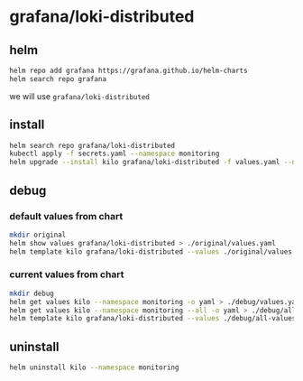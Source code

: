 # grafana/loki-distributed
## helm
```bash
helm repo add grafana https://grafana.github.io/helm-charts
helm search repo grafana
```
we will use `grafana/loki-distributed`

## install
```bash
helm search repo grafana/loki-distributed
kubectl apply -f secrets.yaml --namespace monitoring
helm upgrade --install kilo grafana/loki-distributed -f values.yaml --namespace monitoring --create-namespace
```

## debug

### default values from chart
```bash
mkdir original
helm show values grafana/loki-distributed > ./original/values.yaml
helm template kilo grafana/loki-distributed --values ./original/values.yaml > ./original/rendered.yaml
```

### current values from chart
```bash
mkdir debug
helm get values kilo --namespace monitoring -o yaml > ./debug/values.yaml
helm get values kilo --namespace monitoring --all -o yaml > ./debug/all-values.yaml
helm template kilo grafana/loki-distributed --values ./debug/all-values.yaml > ./debug/rendered.yaml
```

## uninstall
```bash
helm uninstall kilo --namespace monitoring
```